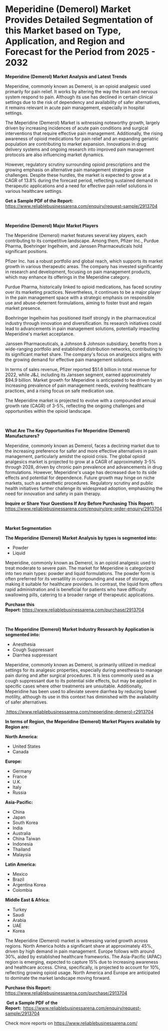 <p><h1>Meperidine (Demerol) Market Provides Detailed Segmentation of this Market based on Type, Application, and Region and Forecast for the Period from 2025 - 2032</h1></p><p><strong>Meperidine (Demerol) Market Analysis and Latest Trends</strong></p>
<p><p>Meperidine, commonly known as Demerol, is an opioid analgesic used primarily for pain relief. It works by altering the way the brain and nervous system respond to pain. Although its use has declined in certain clinical settings due to the risk of dependency and availability of safer alternatives, it remains relevant in acute pain management, especially in hospital settings.</p><p>The Meperidine (Demerol) Market is witnessing noteworthy growth, largely driven by increasing incidences of acute pain conditions and surgical interventions that require effective pain management. Additionally, the rising awareness of opioid medications for pain relief and an expanding geriatric population are contributing to market expansion. Innovations in drug delivery systems and ongoing research into improved pain management protocols are also influencing market dynamics.</p><p>However, regulatory scrutiny surrounding opioid prescriptions and the growing emphasis on alternative pain management strategies pose challenges. Despite these hurdles, the market is expected to grow at a CAGR of 13.8% during the forecast period, reflecting sustained demand in therapeutic applications and a need for effective pain relief solutions in various healthcare settings.</p></p>
<p><strong>Get a Sample PDF of the Report:&nbsp;</strong> <a href="https://www.reliablebusinessarena.com/enquiry/request-sample/2913704?utm_campaign=3254&utm_medium=2&utm_source=Github&utm_content=ia&utm_term=12032025&utm_id=meperidine-demerol">https://www.reliablebusinessarena.com/enquiry/request-sample/2913704</a></p>
<p>&nbsp;</p>
<p><strong>Meperidine (Demerol) Major Market Players</strong></p>
<p><p>The Meperidine (Demerol) market features several key players, each contributing to its competitive landscape. Among them, Pfizer Inc., Purdue Pharma, Boehringer Ingelheim, and Janssen Pharmaceuticals hold significant positions.</p><p>Pfizer Inc. has a robust portfolio and global reach, which supports its market growth in various therapeutic areas. The company has invested significantly in research and development, focusing on pain management products, which may enhance its offerings in the Meperidine category.</p><p>Purdue Pharma, historically linked to opioid medications, has faced scrutiny over its marketing practices. Nevertheless, it continues to be a major player in the pain management space with a strategic emphasis on responsible use and abuse-deterrent formulations, aiming to foster trust and regain market presence.</p><p>Boehringer Ingelheim has positioned itself strongly in the pharmaceutical industry through innovation and diversification. Its research initiatives could lead to advancements in pain management solutions, potentially impacting Meperidine's market acceptance.</p><p>Janssen Pharmaceuticals, a Johnson & Johnson subsidiary, benefits from a wide-ranging portfolio and established distribution networks, contributing to its significant market share. The company's focus on analgesics aligns with the growing demand for effective pain management solutions.</p><p>In terms of sales revenue, Pfizer reported $51.6 billion in total revenue for 2022, while J&J, including its Janssen segment, earned approximately $94.9 billion. Market growth for Meperidine is anticipated to be driven by an increasing prevalence of pain management needs, evolving healthcare practices, and a rising focus on safe medication use.</p><p>The Meperidine market is projected to evolve with a compounded annual growth rate (CAGR) of 3-5%, reflecting the ongoing challenges and opportunities within the opioid landscape.</p></p>
<p>&nbsp;</p>
<p><strong>What Are The Key Opportunities For Meperidine (Demerol) Manufacturers?</strong></p>
<p><p>Meperidine, commonly known as Demerol, faces a declining market due to the increasing preference for safer and more effective alternatives in pain management, particularly amidst the opioid crisis. The global opioid analgesics market is projected to grow at a CAGR of approximately 3-5% through 2028, driven by chronic pain prevalence and advancements in drug formulations. However, Meperidine's usage has decreased due to its side effects and potential for dependence. Future growth may hinge on niche markets, such as anesthetic procedures. Regulatory scrutiny and public health initiatives further challenge its widespread adoption, emphasizing the need for innovation and safety in pain therapy.</p></p>
<p><strong>Inquire or Share Your Questions If Any Before Purchasing This Report:</strong> <a href="https://www.reliablebusinessarena.com/enquiry/pre-order-enquiry/2913704?utm_campaign=3254&utm_medium=2&utm_source=Github&utm_content=ia&utm_term=12032025&utm_id=meperidine-demerol">https://www.reliablebusinessarena.com/enquiry/pre-order-enquiry/2913704</a></p>
<p>&nbsp;</p>
<p><strong>Market Segmentation</strong></p>
<p><strong>The Meperidine (Demerol) Market Analysis by types is segmented into:</strong></p>
<p><ul><li>Powder</li><li>Liquid</li></ul></p>
<p><p>Meperidine, commonly known as Demerol, is an opioid analgesic used to treat moderate to severe pain. The market for Meperidine is categorized into two main types: powder and liquid formulations. The powder form is often preferred for its versatility in compounding and ease of storage, making it suitable for healthcare providers. In contrast, the liquid form offers rapid administration and is beneficial for patients who have difficulty swallowing pills, catering to a broader range of therapeutic applications.</p></p>
<p><strong>Purchase this Report:&nbsp;</strong><a href="https://www.reliablebusinessarena.com/purchase/2913704?utm_campaign=3254&utm_medium=2&utm_source=Github&utm_content=ia&utm_term=12032025&utm_id=meperidine-demerol">https://www.reliablebusinessarena.com/purchase/2913704</a></p>
<p>&nbsp;</p>
<p><strong>The Meperidine (Demerol) Market Industry Research by Application is segmented into:</strong></p>
<p><ul><li>Anesthesia</li><li>Cough Suppressant</li><li>Diarrhea suppressant</li></ul></p>
<p><p>Meperidine, commonly known as Demerol, is primarily utilized in medical settings for its analgesic properties, especially during anesthesia to manage pain during and after surgical procedures. It is less commonly used as a cough suppressant due to its potential side effects, but may be applied in specific cases where other treatments are unsuitable. Additionally, Meperidine has been used to alleviate severe diarrhea by reducing bowel motility, although its use in this context has diminished with the availability of safer alternatives.</p></p>
<p><a href="https://www.reliablebusinessarena.com/meperidine-demerol-r2913704?utm_campaign=3254&utm_medium=2&utm_source=Github&utm_content=ia&utm_term=12032025&utm_id=meperidine-demerol">&nbsp;https://www.reliablebusinessarena.com/meperidine-demerol-r2913704</a></p>
<p><strong>In terms of Region, the Meperidine (Demerol) Market Players available by Region are:</strong></p>
<p>
    <p> <strong> North America: </strong>
        <ul>
            <li>United States</li>
            <li>Canada</li>
        </ul>
        </p> 
    <p> <strong> Europe: </strong>
        <ul>
            <li>Germany</li>
            <li>France</li>
            <li>U.K.</li>
            <li>Italy</li>
            <li>Russia</li>
        </ul>
        </p> 
    <p> <strong> Asia-Pacific: </strong>
        <ul>
            <li>China</li>
            <li>Japan</li>
            <li>South Korea</li>
            <li>India</li>
            <li>Australia</li>
            <li>China Taiwan</li>
            <li>Indonesia</li>
            <li>Thailand</li>
            <li>Malaysia</li>
        </ul>
        </p> 
    <p> <strong> Latin America: </strong>
        <ul>
            <li>Mexico</li>
            <li>Brazil</li>
            <li>Argentina Korea</li>
            <li>Colombia</li>
        </ul>
        </p> 
    <p> <strong> Middle East & Africa: </strong>
        <ul>
            <li>Turkey</li>
            <li>Saudi</li>
            <li>Arabia</li>
            <li>UAE</li>
            <li>Korea</li>
        </ul>
    </p>
    </p>
<p><p>The Meperidine (Demerol) market is witnessing varied growth across regions. North America holds a significant share at approximately 45%, driven by high demand in pain management. Europe follows with around 30%, aided by established healthcare frameworks. The Asia-Pacific (APAC) region is emerging, expected to capture 15% due to increasing awareness and healthcare access. China, specifically, is projected to account for 10%, reflecting growing opioid usage. North America and Europe are anticipated to dominate the market landscape moving forward.</p></p>
<p><strong>Purchase this Report: </strong><a href="https://www.reliablebusinessarena.com/purchase/2913704?utm_campaign=3254&utm_medium=2&utm_source=Github&utm_content=ia&utm_term=12032025&utm_id=meperidine-demerol">https://www.reliablebusinessarena.com/purchase/2913704</a></p>
<p>&nbsp;<strong>Get a Sample PDF of the Report:&nbsp;&nbsp;</strong><a href="https://www.reliablebusinessarena.com/enquiry/request-sample/2913704?utm_campaign=3254&utm_medium=2&utm_source=Github&utm_content=ia&utm_term=12032025&utm_id=meperidine-demerol">https://www.reliablebusinessarena.com/enquiry/request-sample/2913704</a></p>
<p><strong></strong></p>
<p>Check more reports on <a href="https://www.reliablebusinessarena.com/?utm_campaign=3254&utm_medium=2&utm_source=Github&utm_content=ia&utm_term=12032025&utm_id=meperidine-demerol">https://www.reliablebusinessarena.com/</a></p>